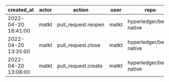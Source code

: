 |          created_at | actor | action              | user  | repo                    |
| ------------------- | ----- | ------------------- | ----- | ----------------------- |
| 2022-04-20 16:41:00 | matkt | pull_request.reopen | matkt | hyperledger/besu-native |
| 2022-04-20 13:35:00 | matkt | pull_request.close  | matkt | hyperledger/besu-native |
| 2022-04-20 13:08:00 | matkt | pull_request.create | matkt | hyperledger/besu-native |
